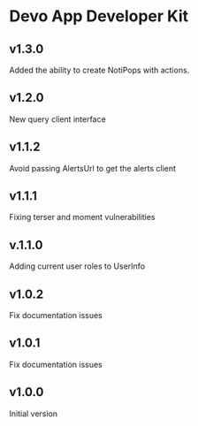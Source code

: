 # Devo App Developer Kit

## v1.3.0

Added the ability to create NotiPops with actions. 

## v1.2.0

New query client interface

## v1.1.2

Avoid passing AlertsUrl to get the alerts client

## v1.1.1

Fixing terser and moment vulnerabilities

## v.1.1.0

Adding current user roles to UserInfo

## v1.0.2

Fix documentation issues

## v1.0.1

Fix documentation issues

## v1.0.0

Initial version
